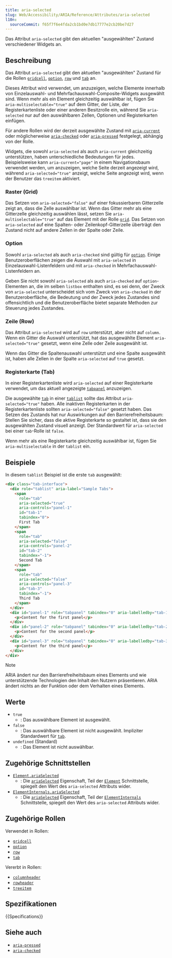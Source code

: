 ```yaml
---
title: aria-selected
slug: Web/Accessibility/ARIA/Reference/Attributes/aria-selected
l10n:
  sourceCommit: f65f7f6e4fda2cb1bd0e7db17777e2cb20be7d27
---
```


Das Attribut `aria-selected` gibt den aktuellen "ausgewählten" Zustand verschiedener Widgets an.

## Beschreibung

Das Attribut `aria-selected` gibt den aktuellen "ausgewählten" Zustand für die Rollen [`gridcell`](/de/docs/Web/Accessibility/ARIA/Reference/Roles/gridcell_role), [`option`](/de/docs/Web/Accessibility/ARIA/Reference/Roles/option_role), [`row`](/de/docs/Web/Accessibility/ARIA/Reference/Roles/row_role) und [`tab`](/de/docs/Web/Accessibility/ARIA/Reference/Roles/tab_role) an.

Dieses Attribut wird verwendet, um anzuzeigen, welche Elemente innerhalb von Einzelauswahl- und Mehrfachauswahl-Composite-Widgets ausgewählt sind. Wenn mehr als ein Element gleichzeitig auswählbar ist, fügen Sie `aria-multiselectable="true"` auf dem Gitter, der Liste, der Registerkartenliste oder einer anderen Besitzrolle ein, während Sie `aria-selected` nur auf den auswählbaren Zellen, Optionen und Registerkarten einfügen.

Für andere Rollen wird der derzeit ausgewählte Zustand mit [`aria-current`](/de/docs/Web/Accessibility/ARIA/Reference/Attributes/aria-current) oder möglicherweise [`aria-checked`](/de/docs/Web/Accessibility/ARIA/Reference/Attributes/aria-checked) oder [`aria-pressed`](/de/docs/Web/Accessibility/ARIA/Reference/Attributes/aria-pressed) festgelegt, abhängig von der Rolle.

Widgets, die sowohl `aria-selected` als auch `aria-current` gleichzeitig unterstützen, haben unterschiedliche Bedeutungen für jedes. Beispielsweise kann `aria-current="page"` in einem Navigationsbaum verwendet werden, um anzuzeigen, welche Seite derzeit angezeigt wird, während `aria-selected="true"` anzeigt, welche Seite angezeigt wird, wenn der Benutzer das `treeitem` aktiviert.

### Raster (Grid)

Das Setzen von `aria-selected="false"` auf einer fokussierbaren Gitterzelle zeigt an, dass die Zelle auswählbar ist. Wenn das Gitter mehr als eine Gitterzelle gleichzeitig auswählen lässt, setzen Sie `aria-multiselectable="true"` auf das Element mit der Rolle [`grid`](/de/docs/Web/Accessibility/ARIA/Reference/Roles/grid_role). Das Setzen von `aria-selected` auf eine Spalten- oder Zeilenkopf-Gitterzelle überträgt den Zustand nicht auf andere Zellen in der Spalte oder Zeile.

### Option

Sowohl `aria-selected` als auch `aria-checked` sind gültig für [`option`](/de/docs/Web/Accessibility/ARIA/Reference/Roles/option_role). Einige Benutzeroberflächen zeigen die Auswahl mit `aria-selected` in Einzelauswahl-Listenfeldern und mit `aria-checked` in Mehrfachauswahl-Listenfeldern an.

Geben Sie nicht sowohl `aria-selected` als auch `aria-checked` auf `option`-Elementen an, die im selben `listbox` enthalten sind, es sei denn, der Zweck von `aria-selected` unterscheidet sich vom Zweck von `aria-checked` in der Benutzeroberfläche, die Bedeutung und der Zweck jedes Zustandes sind offensichtlich und die Benutzeroberfläche bietet separate Methoden zur Steuerung jedes Zustandes.

### Zeile (Row)

Das Attribut `aria-selected` wird auf `row` unterstützt, aber nicht auf `column`. Wenn ein Gitter die Auswahl unterstützt, hat das ausgewählte Element `aria-selected="true"` gesetzt, wenn eine Zelle oder Zeile ausgewählt ist.

Wenn das Gitter die Spaltenauswahl unterstützt und eine Spalte ausgewählt ist, haben alle Zellen in der Spalte `aria-selected` auf `true` gesetzt.

### Registerkarte (Tab)

In einer Registerkartenliste wird `aria-selected` auf einer Registerkarte verwendet, um das aktuell angezeigte [`tabpanel`](/de/docs/Web/Accessibility/ARIA/Reference/Roles/tabpanel_role) anzuzeigen.

Die ausgewählte [`tab`](/de/docs/Web/Accessibility/ARIA/Reference/Roles/tab_role) in einer [`tablist`](/de/docs/Web/Accessibility/ARIA/Reference/Roles/tablist_role) sollte das Attribut `aria-selected="true"` haben. Alle inaktiven Registerkarten in der Registerkartenliste sollten `aria-selected="false"` gesetzt haben. Das Setzen des Zustands hat nur Auswirkungen auf den Barrierefreiheitsbaum: Stellen Sie sicher, dass die aktive Registerkarte so gestaltet ist, dass sie den ausgewählten Zustand visuell anzeigt. Der Standardwert für `aria-selected` bei einer `tab`-Rolle ist `false`.

Wenn mehr als eine Registerkarte gleichzeitig auswählbar ist, fügen Sie `aria-multiselectable` in der `tablist` ein.

## Beispiele

In diesem `tablist` Beispiel ist die erste `tab` ausgewählt:

```html
<div class="tab-interface">
  <div role="tablist" aria-label="Sample Tabs">
    <span
      role="tab"
      aria-selected="true"
      aria-controls="panel-1"
      id="tab-1"
      tabindex="0">
      First Tab
    </span>
    <span
      role="tab"
      aria-selected="false"
      aria-controls="panel-2"
      id="tab-2"
      tabindex="-1">
      Second Tab
    </span>
    <span
      role="tab"
      aria-selected="false"
      aria-controls="panel-3"
      id="tab-3"
      tabindex="-1">
      Third Tab
    </span>
  </div>
  <div id="panel-1" role="tabpanel" tabindex="0" aria-labelledby="tab-1">
    <p>Content for the first panel</p>
  </div>
  <div id="panel-2" role="tabpanel" tabindex="0" aria-labelledby="tab-2" hidden>
    <p>Content for the second panel</p>
  </div>
  <div id="panel-3" role="tabpanel" tabindex="0" aria-labelledby="tab-3" hidden>
    <p>Content for the third panel</p>
  </div>
</div>
```

> [!NOTE]
> ARIA ändert nur den Barrierefreiheitsbaum eines Elements und wie unterstützende Technologien den Inhalt den Nutzern präsentieren. ARIA ändert nichts an der Funktion oder dem Verhalten eines Elements.

## Werte

- `true`
  - : Das auswählbare Element ist ausgewählt.
- `false`
  - : Das auswählbare Element ist nicht ausgewählt. Impliziter Standardwert für [`tab`](/de/docs/Web/Accessibility/ARIA/Reference/Roles/tab_role).
- `undefined` (Standard)
  - : Das Element ist nicht auswählbar.

## Zugehörige Schnittstellen

- [`Element.ariaSelected`](/de/docs/Web/API/Element/ariaSelected)
  - : Die [`ariaSelected`](/de/docs/Web/API/Element/ariaSelected) Eigenschaft, Teil der [`Element`](/de/docs/Web/API/Element) Schnittstelle, spiegelt den Wert des `aria-selected` Attributs wider.
- [`ElementInternals.ariaSelected`](/de/docs/Web/API/ElementInternals/ariaSelected)
  - : Die [`ariaSelected`](/de/docs/Web/API/ElementInternals/ariaSelected) Eigenschaft, Teil der [`ElementInternals`](/de/docs/Web/API/ElementInternals) Schnittstelle, spiegelt den Wert des `aria-selected` Attributs wider.

## Zugehörige Rollen

Verwendet in Rollen:

- [`gridcell`](/de/docs/Web/Accessibility/ARIA/Reference/Roles/gridcell_role)
- [`option`](/de/docs/Web/Accessibility/ARIA/Reference/Roles/option_role)
- [`row`](/de/docs/Web/Accessibility/ARIA/Reference/Roles/row_role)
- [`tab`](/de/docs/Web/Accessibility/ARIA/Reference/Roles/tab_role)

Vererbt in Rollen:

- [`columnheader`](/de/docs/Web/Accessibility/ARIA/Reference/Roles/columnheader_role)
- [`rowheader`](/de/docs/Web/Accessibility/ARIA/Reference/Roles/rowheader_role)
- [`treeitem`](/de/docs/Web/Accessibility/ARIA/Reference/Roles/treeitem_role)

## Spezifikationen

{{Specifications}}

## Siehe auch

- [`aria-pressed`](/de/docs/Web/Accessibility/ARIA/Reference/Attributes/aria-pressed)
- [`aria-checked`](/de/docs/Web/Accessibility/ARIA/Reference/Attributes/aria-checked)
